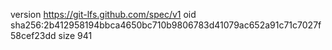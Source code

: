 version https://git-lfs.github.com/spec/v1
oid sha256:2b412958194bbca4650bc710b9806783d41079ac652a91c71c7027f58cef23dd
size 941
